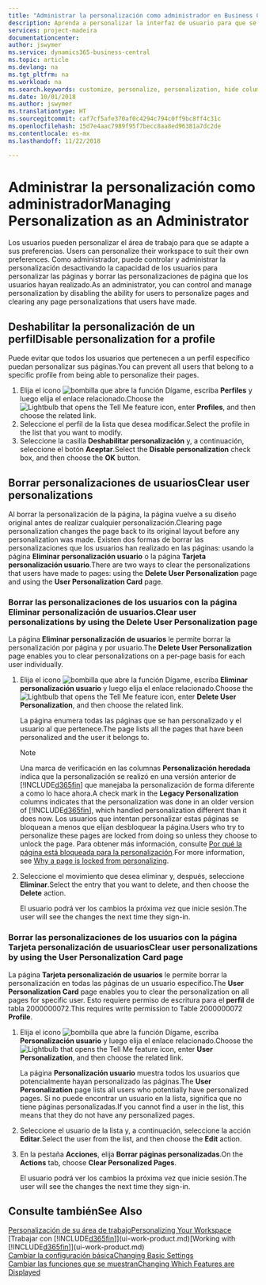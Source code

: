 ```yaml
---
title: "Administrar la personalización como administrador en Business Central | Documentos de Microsoft"
description: Aprenda a personalizar la interfaz de usuario para que se adapte a su forma de trabajar.
services: project-madeira
documentationcenter: 
author: jswymer
ms.service: dynamics365-business-central
ms.topic: article
ms.devlang: na
ms.tgt_pltfrm: na
ms.workload: na
ms.search.keywords: customize, personalize, personalization, hide columns, remove fields, move fields
ms.date: 10/01/2018
ms.author: jswymer
ms.translationtype: HT
ms.sourcegitcommit: caf7cf5afe370af0c4294c794c0ff9bc8ff4c31c
ms.openlocfilehash: 15d7e4aac7989f95f7becc8aa8ed96381a7dc2de
ms.contentlocale: es-mx
ms.lasthandoff: 11/22/2018

---
```

# <a name="managing-personalization-as-an-administrator"></a><span data-ttu-id="e21ea-103">Administrar la personalización como administrador</span><span class="sxs-lookup"><span data-stu-id="e21ea-103">Managing Personalization as an Administrator</span></span>
<span data-ttu-id="e21ea-104"><!--NAV in the Web client--> Los usuarios pueden personalizar el área de trabajo para que se adapte a sus preferencias.</span><span class="sxs-lookup"><span data-stu-id="e21ea-104"><!--NAV in the Web client--> Users can personalize their workspace to suit their own preferences.</span></span> <span data-ttu-id="e21ea-105">Como administrador, puede controlar y administrar la personalización desactivando la capacidad de los usuarios para personalizar las páginas y borrar las personalizaciones de página que los usuarios hayan realizado.</span><span class="sxs-lookup"><span data-stu-id="e21ea-105">As an administrator, you can control and manage personalization by disabling the ability for users to personalize pages and clearing any page personalizations that users have made.</span></span>

## <a name="disable-personalization-for-a-profile"></a><span data-ttu-id="e21ea-106">Deshabilitar la personalización de un perfil</span><span class="sxs-lookup"><span data-stu-id="e21ea-106">Disable personalization for a profile</span></span>
<span data-ttu-id="e21ea-107">Puede evitar que todos los usuarios que pertenecen a un perfil específico puedan personalizar sus páginas.</span><span class="sxs-lookup"><span data-stu-id="e21ea-107">You can prevent all users that belong to a specific profile from being able to personalize their pages.</span></span>
1.  <span data-ttu-id="e21ea-108">Elija el icono ![bombilla que abre la función Dígame](media/ui-search/search_small.png "Dígame que desea hacer"), escriba **Perfiles** y luego elija el enlace relacionado.</span><span class="sxs-lookup"><span data-stu-id="e21ea-108">Choose the ![Lightbulb that opens the Tell Me feature](media/ui-search/search_small.png "Tell me what you want to do") icon, enter **Profiles**, and then choose the related link.</span></span>
2.  <span data-ttu-id="e21ea-109">Seleccione el perfil de la lista que desea modificar.</span><span class="sxs-lookup"><span data-stu-id="e21ea-109">Select the profile in the list that you want to modify.</span></span>
3. <span data-ttu-id="e21ea-110">Seleccione la casilla **Deshabilitar personalización** y, a continuación, seleccione el botón **Aceptar**.</span><span class="sxs-lookup"><span data-stu-id="e21ea-110">Select the **Disable personalization** check box, and then choose the **OK** button.</span></span>

## <a name="clear-user-personalizations"></a><span data-ttu-id="e21ea-111">Borrar personalizaciones de usuarios</span><span class="sxs-lookup"><span data-stu-id="e21ea-111">Clear user personalizations</span></span>

<span data-ttu-id="e21ea-112">Al borrar la personalización de la página, la página vuelve a su diseño original antes de realizar cualquier personalización.</span><span class="sxs-lookup"><span data-stu-id="e21ea-112">Clearing page personalization changes the page back to its original layout before any personalization was made.</span></span> <span data-ttu-id="e21ea-113">Existen dos formas de borrar las personalizaciones que los usuarios han realizado en las páginas: usando la página **Eliminar personalización usuario** o la página **Tarjeta personalización usuario**.</span><span class="sxs-lookup"><span data-stu-id="e21ea-113">There are two ways to clear the personalizations that users have made to pages: using the **Delete User Personalization** page and using the **User Personalization Card** page.</span></span>

### <a name="clear-user-personalizations-by-using-the-delete-user-personalization-page"></a><span data-ttu-id="e21ea-114">Borrar las personalizaciones de los usuarios con la página Eliminar personalización de usuarios.</span><span class="sxs-lookup"><span data-stu-id="e21ea-114">Clear user personalizations by using the Delete User Personalization page</span></span>

<span data-ttu-id="e21ea-115">La página **Eliminar personalización de usuarios** le permite borrar la personalización por página y por usuario.</span><span class="sxs-lookup"><span data-stu-id="e21ea-115">The **Delete User Personalization** page enables you to clear personalizations on a per-page basis for each user individually.</span></span>

1.  <span data-ttu-id="e21ea-116">Elija el icono ![bombilla que abre la función Dígame](media/ui-search/search_small.png "Dígame que desea hacer"), escriba **Eliminar personalización usuario** y luego elija el enlace relacionado.</span><span class="sxs-lookup"><span data-stu-id="e21ea-116">Choose the ![Lightbulb that opens the Tell Me feature](media/ui-search/search_small.png "Tell me what you want to do") icon, enter **Delete User Personalization**, and then choose the related link.</span></span>

    <span data-ttu-id="e21ea-117">La página enumera todas las páginas que se han personalizado y el usuario al que pertenece.</span><span class="sxs-lookup"><span data-stu-id="e21ea-117">The page lists all the pages that have been personalized and the user it belongs to.</span></span>

    >[!NOTE]
    > <span data-ttu-id="e21ea-118">Una marca de verificación en las columnas **Personalización heredada** indica que la personalización se realizó en una versión anterior de [!INCLUDE[d365fin](includes/d365fin_md.md)] que manejaba la personalización de forma diferente a como lo hace ahora.</span><span class="sxs-lookup"><span data-stu-id="e21ea-118">A check mark in the **Legacy Personalization** columns indicates that the personalization was done in an older version of [!INCLUDE[d365fin](includes/d365fin_md.md)], which handled personalization different than it does now.</span></span> <span data-ttu-id="e21ea-119">Los usuarios que intentan personalizar estas páginas se bloquean a menos que elijan desbloquear la página.</span><span class="sxs-lookup"><span data-stu-id="e21ea-119">Users who try to personalize these pages are locked from doing so unless they choose to unlock the page.</span></span> <span data-ttu-id="e21ea-120">Para obtener más información, consulte [Por qué la página está bloqueada para la personalización](ui-personalization-locked.md).</span><span class="sxs-lookup"><span data-stu-id="e21ea-120">For more information, see [Why a page is locked from personalizing](ui-personalization-locked.md).</span></span>

2. <span data-ttu-id="e21ea-121">Seleccione el movimiento que desea eliminar y, después, seleccione **Eliminar**.</span><span class="sxs-lookup"><span data-stu-id="e21ea-121">Select the entry that you want to delete, and then choose the **Delete** action.</span></span>

    <span data-ttu-id="e21ea-122">El usuario podrá ver los cambios la próxima vez que inicie sesión.</span><span class="sxs-lookup"><span data-stu-id="e21ea-122">The user will see the changes the next time they sign-in.</span></span>

### <a name="clear-user-personalizations-by-using-the-user-personalization-card-page"></a><span data-ttu-id="e21ea-123">Borrar las personalizaciones de los usuarios con la página Tarjeta personalización de usuarios</span><span class="sxs-lookup"><span data-stu-id="e21ea-123">Clear user personalizations by using the User Personalization Card page</span></span>

<span data-ttu-id="e21ea-124">La página **Tarjeta personalización de usuarios** le permite borrar la personalización en todas las páginas de un usuario específico.</span><span class="sxs-lookup"><span data-stu-id="e21ea-124">The **User Personalization Card** page enables you to clear the personalization on all pages for specific user.</span></span> <span data-ttu-id="e21ea-125">Esto requiere permiso de escritura para el **perfil** de tabla 2000000072.</span><span class="sxs-lookup"><span data-stu-id="e21ea-125">This requires write permission to Table 2000000072 **Profile**.</span></span>

1.  <span data-ttu-id="e21ea-126">Elija el icono ![bombilla que abre la función Dígame](media/ui-search/search_small.png "Dígame que desea hacer"), escriba **Personalización usuario** y luego elija el enlace relacionado.</span><span class="sxs-lookup"><span data-stu-id="e21ea-126">Choose the ![Lightbulb that opens the Tell Me feature](media/ui-search/search_small.png "Tell me what you want to do") icon, enter **User Personalization**, and then choose the related link.</span></span>

    <span data-ttu-id="e21ea-127">La página **Personalización usuario** muestra todos los usuarios que potencialmente hayan personalizado las páginas.</span><span class="sxs-lookup"><span data-stu-id="e21ea-127">The **User Personalization** page lists all users who potentially have personalized pages.</span></span> <span data-ttu-id="e21ea-128">Si no puede encontrar un usuario en la lista, significa que no tiene páginas personalizadas.</span><span class="sxs-lookup"><span data-stu-id="e21ea-128">If you cannot find a user in the list, this means that they do not have any personalized pages.</span></span>

2. <span data-ttu-id="e21ea-129">Seleccione el usuario de la lista y, a continuación, seleccione la acción **Editar**.</span><span class="sxs-lookup"><span data-stu-id="e21ea-129">Select the user from the list, and then choose the **Edit** action.</span></span>

3.  <span data-ttu-id="e21ea-130">En la pestaña **Acciones**, elija **Borrar páginas personalizadas**.</span><span class="sxs-lookup"><span data-stu-id="e21ea-130">On the **Actions** tab, choose **Clear Personalized Pages**.</span></span>

    <span data-ttu-id="e21ea-131">El usuario podrá ver los cambios la próxima vez que inicie sesión.</span><span class="sxs-lookup"><span data-stu-id="e21ea-131">The user will see the changes the next time they sign-in.</span></span>

## <a name="see-also"></a><span data-ttu-id="e21ea-132">Consulte también</span><span class="sxs-lookup"><span data-stu-id="e21ea-132">See Also</span></span>
[<span data-ttu-id="e21ea-133">Personalización de su área de trabajo</span><span class="sxs-lookup"><span data-stu-id="e21ea-133">Personalizing Your Workspace</span></span>](ui-personalization-user.md)  
<span data-ttu-id="e21ea-134">[Trabajar con [!INCLUDE[d365fin](includes/d365fin_md.md)]](ui-work-product.md)</span><span class="sxs-lookup"><span data-stu-id="e21ea-134">[Working with [!INCLUDE[d365fin](includes/d365fin_md.md)]](ui-work-product.md)</span></span>  
[<span data-ttu-id="e21ea-135">Cambiar la configuración básica</span><span class="sxs-lookup"><span data-stu-id="e21ea-135">Changing Basic Settings</span></span>](ui-change-basic-settings.md)  
[<span data-ttu-id="e21ea-136">Cambiar las funciones que se muestran</span><span class="sxs-lookup"><span data-stu-id="e21ea-136">Changing Which Features are Displayed</span></span>](ui-experiences.md)  

